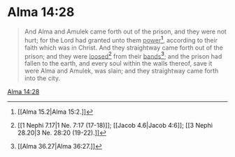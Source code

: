 # Alma 14:28

> And Alma and Amulek came forth out of the prison, and they were not hurt; for the Lord had granted unto them <u>power</u>[^a], according to their faith which was in Christ. And they straightway came forth out of the prison; and they were <u>loosed</u>[^b] from their <u>bands</u>[^c]; and the prison had fallen to the earth, and every soul within the walls thereof, save it were Alma and Amulek, was slain; and they straightway came forth into the city.

[Alma 14:28](https://www.churchofjesuschrist.org/study/scriptures/bofm/alma/14?lang=eng&id=p28#p28)


[^a]: [[Alma 15.2|Alma 15:2.]]
[^b]: [[1 Nephi 7.17|1 Ne. 7:17 (17-18)]]; [[Jacob 4.6|Jacob 4:6]]; [[3 Nephi 28.20|3 Ne. 28:20 (19-22).]]
[^c]: [[Alma 36.27|Alma 36:27.]]
